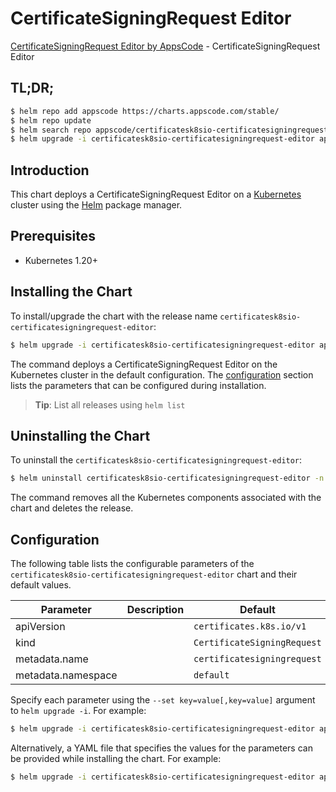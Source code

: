 # CertificateSigningRequest Editor

[CertificateSigningRequest Editor by AppsCode](https://appscode.com) - CertificateSigningRequest Editor

## TL;DR;

```bash
$ helm repo add appscode https://charts.appscode.com/stable/
$ helm repo update
$ helm search repo appscode/certificatesk8sio-certificatesigningrequest-editor --version=v0.17.0
$ helm upgrade -i certificatesk8sio-certificatesigningrequest-editor appscode/certificatesk8sio-certificatesigningrequest-editor -n default --create-namespace --version=v0.17.0
```

## Introduction

This chart deploys a CertificateSigningRequest Editor on a [Kubernetes](http://kubernetes.io) cluster using the [Helm](https://helm.sh) package manager.

## Prerequisites

- Kubernetes 1.20+

## Installing the Chart

To install/upgrade the chart with the release name `certificatesk8sio-certificatesigningrequest-editor`:

```bash
$ helm upgrade -i certificatesk8sio-certificatesigningrequest-editor appscode/certificatesk8sio-certificatesigningrequest-editor -n default --create-namespace --version=v0.17.0
```

The command deploys a CertificateSigningRequest Editor on the Kubernetes cluster in the default configuration. The [configuration](#configuration) section lists the parameters that can be configured during installation.

> **Tip**: List all releases using `helm list`

## Uninstalling the Chart

To uninstall the `certificatesk8sio-certificatesigningrequest-editor`:

```bash
$ helm uninstall certificatesk8sio-certificatesigningrequest-editor -n default
```

The command removes all the Kubernetes components associated with the chart and deletes the release.

## Configuration

The following table lists the configurable parameters of the `certificatesk8sio-certificatesigningrequest-editor` chart and their default values.

|     Parameter      | Description |                Default                 |
|--------------------|-------------|----------------------------------------|
| apiVersion         |             | <code>certificates.k8s.io/v1</code>    |
| kind               |             | <code>CertificateSigningRequest</code> |
| metadata.name      |             | <code>certificatesigningrequest</code> |
| metadata.namespace |             | <code>default</code>                   |


Specify each parameter using the `--set key=value[,key=value]` argument to `helm upgrade -i`. For example:

```bash
$ helm upgrade -i certificatesk8sio-certificatesigningrequest-editor appscode/certificatesk8sio-certificatesigningrequest-editor -n default --create-namespace --version=v0.17.0 --set apiVersion=certificates.k8s.io/v1
```

Alternatively, a YAML file that specifies the values for the parameters can be provided while
installing the chart. For example:

```bash
$ helm upgrade -i certificatesk8sio-certificatesigningrequest-editor appscode/certificatesk8sio-certificatesigningrequest-editor -n default --create-namespace --version=v0.17.0 --values values.yaml
```
